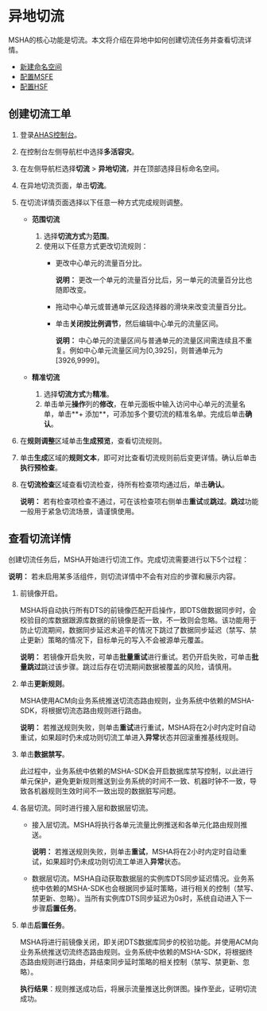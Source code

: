 # 异地切流

MSHA的核心功能是切流。本文将介绍在异地中如何创建切流任务并查看切流详情。

-   [新建命名空间](/cn.zh-CN/多活容灾/用户指南/异地双活配置/新建命名空间.md)
-   [配置MSFE](/cn.zh-CN/多活容灾/用户指南/异地双活配置/配置MSFE.md)
-   [配置HSF](/cn.zh-CN/多活容灾/用户指南/同城多活配置/服务层配置/配置HSF.md)

## 创建切流工单

1.  登录[AHAS控制台](https://ahas.console.aliyun.com)。

2.  在控制台左侧导航栏中选择**多活容灾**。

3.  在左侧导航栏选择**切流** \> **异地切流**，并在顶部选择目标命名空间。

4.  在异地切流页面，单击**切流**。

5.  在切流详情页面选择以下任意一种方式完成规则调整。

    -   **范围切流**
        1.  选择**切流方式**为**范围**。
        2.  使用以下任意方式更改切流规则：
            -   更改中心单元的流量百分比。

                **说明：** 更改一个单元的流量百分比后，另一单元的流量百分比也随即改变。

            -   拖动中心单元或普通单元区段选择器的滑块来改变流量百分比。
            -   单击**关闭按比例调节**，然后编辑中心单元的流量区间。

                **说明：** 中心单元的流量区间与普通单元的流量区间需连续且不重复。例如中心单元流量区间为\[0,3925\]，则普通单元为\[3926,9999\]。

    -   **精准切流**
        1.  选择**切流方式**为**精准**。
        2.  单击单元**操作**列的**修改**，在单元面板中输入访问中心单元的流量名单，单击**+ 添加**，可添加多个要切流的精准名单。完成后单击**确认**。
6.  在**规则调整**区域单击**生成预览**，查看切流规则。

7.  单击**生成**区域的**规则文本**，即可对比查看切流规则前后变更详情。确认后单击**执行预检查**。

8.  在**切流检查**区域查看切流检查，待所有检查项均通过后，单击**确认**。

    **说明：** 若有检查项检查不通过，可在该检查项右侧单击**重试**或**跳过**。**跳过**功能一般用于紧急切流场景，请谨慎使用。


## 查看切流详情

创建切流任务后，MSHA开始进行切流工作。完成切流需要进行以下5个过程：

**说明：** 若未启用某多活组件，则切流详情中不会有对应的步骤和展示内容。

1.  前镜像开启。

    MSHA将自动执行所有DTS的前镜像匹配开启操作，即DTS做数据同步时，会校验目的库数据跟源库数据的前镜像是否一致，不一致则会忽略。该功能用于防止切流期间，数据同步延迟未追平的情况下跳过了数据同步延迟（禁写、禁止更新）策略的情况下，目标单元的写入不会被源单元覆盖。

    **说明：** 若镜像开启失败，可单击**批量重试**进行重试。若仍开启失败，可单击**批量跳过**跳过该步骤。跳过后存在切流期间数据被覆盖的风险，请慎用。

2.  单击**更新规则**。

    MSHA使用ACM向业务系统推送切流态路由规则，业务系统中依赖的MSHA-SDK，将根据切流态路由规则进行路由。

    **说明：** 若推送规则失败，则单击**重试**进行重试，MSHA将在2小时内定时自动重试，如果超时仍未成功则切流工单进入**异常**状态并回滚重推基线规则。

3.  单击**数据禁写**。

    此过程中，业务系统中依赖的MSHA-SDK会开启数据库禁写控制，以此进行单元保护，避免更新规则推送到业务系统的时间不一致、机器时钟不一致，导致各机器规则生效时间不一致出现的数据脏写问题。

4.  各层切流。同时进行接入层和数据层切流。

    -   接入层切流。MSHA将执行各单元流量比例推送和各单元化路由规则推送。

        **说明：** 若推送规则失败，则单击**重试**，MSHA将在2小时内定时自动重试，如果超时仍未成功则切流工单进入**异常**状态。

    -   数据层切流。MSHA自动获取数据层的实例库DTS同步延迟情况。业务系统中依赖的MSHA-SDK也会根据同步延时策略，进行相关的控制（禁写、禁更新、忽略）。当所有实例库DTS同步延迟为0s时，系统自动进入下一步骤**后置任务**。
5.  单击**后置任务**。

    MSHA将进行前镜像关闭，即关闭DTS数据库同步的校验功能。并使用ACM向业务系统推送切流终态路由规则。业务系统中依赖的MSHA-SDK，将根据终态路由规则进行路由，并结束同步延时策略的相关控制（禁写、禁更新、忽略）。

    **执行结果**：规则推送成功后，将展示流量推送比例饼图。操作至此，证明切流成功。


